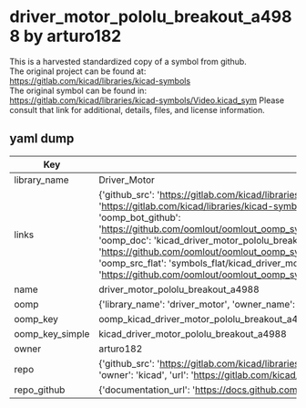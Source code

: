 # driver_motor_pololu_breakout_a4988 by arturo182  
This is a harvested standardized copy of a symbol from github.  
The original project can be found at:  
https://gitlab.com/kicad/libraries/kicad-symbols  
The original symbol can be found in:
https://gitlab.com/kicad/libraries/kicad-symbols/Video.kicad_sym
Please consult that link for additional, details, files, and license information.  
## yaml dump  
| Key | Value |  
| --- | --- |  
| library_name | Driver_Motor |  
| links | {'github_src': 'https://gitlab.com/kicad/libraries/kicad-symbols/Video.kicad_sym', 'github_src_repo': 'https://gitlab.com/kicad/libraries/kicad-symbols', 'oomp_bot': 'kicad_driver_motor_pololu_breakout_a4988/working', 'oomp_bot_github': 'https://github.com/oomlout/oomlout_oomp_symbol_bot/tree/main/kicad_driver_motor_pololu_breakout_a4988/working', 'oomp_doc': 'kicad_driver_motor_pololu_breakout_a4988/working', 'oomp_doc_github': 'https://github.com/oomlout/oomlout_oomp_symbol_doc/tree/main/kicad_driver_motor_pololu_breakout_a4988/working', 'oomp_src_flat': 'symbols_flat/kicad_driver_motor_pololu_breakout_a4988/working', 'oomp_src_flat_github': 'https://github.com/oomlout/oomlout_oomp_symbol_src/tree/main/kicad_driver_motor_pololu_breakout_a4988/working'} |  
| name | driver_motor_pololu_breakout_a4988 |  
| oomp | {'library_name': 'driver_motor', 'owner_name': 'kicad', 'symbol_name': 'driver_motor_pololu_breakout_a4988'} |  
| oomp_key | oomp_kicad_driver_motor_pololu_breakout_a4988 |  
| oomp_key_simple | kicad_driver_motor_pololu_breakout_a4988 |  
| owner | arturo182 |  
| repo | {'github_src': 'https://gitlab.com/kicad/libraries/kicad-symbols/Video.kicad_sym', 'name': 'libraries/kicad-symbols', 'owner': 'kicad', 'url': 'https://gitlab.com/kicad/libraries/kicad-symbols'} |  
| repo_github | {'documentation_url': 'https://docs.github.com/rest/repos/repos#get-a-repository', 'message': 'Not Found'} |  

